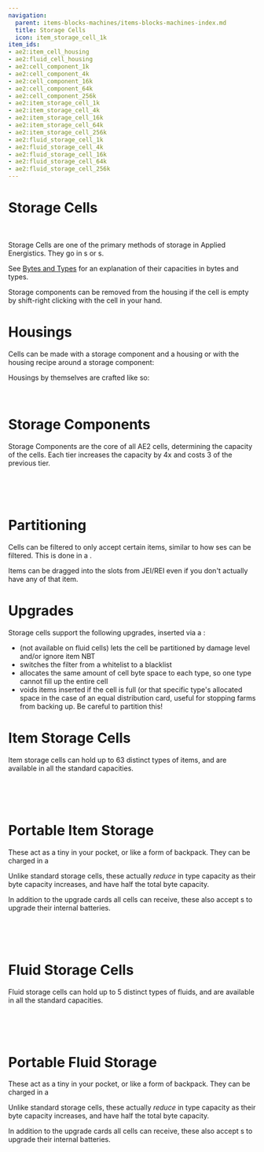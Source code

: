 ```yaml
---
navigation:
  parent: items-blocks-machines/items-blocks-machines-index.md
  title: Storage Cells
  icon: item_storage_cell_1k
item_ids:
- ae2:item_cell_housing
- ae2:fluid_cell_housing
- ae2:cell_component_1k
- ae2:cell_component_4k
- ae2:cell_component_16k
- ae2:cell_component_64k
- ae2:cell_component_256k
- ae2:item_storage_cell_1k
- ae2:item_storage_cell_4k
- ae2:item_storage_cell_16k
- ae2:item_storage_cell_64k
- ae2:item_storage_cell_256k
- ae2:fluid_storage_cell_1k
- ae2:fluid_storage_cell_4k
- ae2:fluid_storage_cell_16k
- ae2:fluid_storage_cell_64k
- ae2:fluid_storage_cell_256k
---
```

# Storage Cells

<ItemImage id="item_storage_cell_1k" scale="4" />   <ItemImage id="fluid_storage_cell_16k" scale="4" />

Storage Cells are one of the primary methods of storage in Applied Energistics. They go in <ItemLink id="drive" />s
or <ItemLink id="chest" />s.

See [Bytes and Types](../ae2-mechanics/bytes-and-types.md) for an explanation of their capacities in bytes and types.

Storage components can be removed from the housing if the cell is empty by shift-right clicking with the cell in your hand.

# Housings

Cells can be made with a storage component and a housing or with the housing recipe around a storage component:

<Recipe id="network/cells/item_storage_cell_1k_storage" />
<Recipe id="network/cells/item_storage_cell_1k" />

Housings by themselves are crafted like so:

<RecipeFor id="item_cell_housing" />   <RecipeFor id="fluid_cell_housing" />

# Storage Components

Storage Components are the core of all AE2 cells, determining the capacity of the cells. Each tier increases the capacity
by 4x and costs 3 of the previous tier.

<RecipeFor id="cell_component_1k" />   <RecipeFor id="cell_component_4k" />   <RecipeFor id="cell_component_16k" />

<RecipeFor id="cell_component_64k" />   <RecipeFor id="cell_component_256k" />

# Partitioning

Cells can be filtered to only accept certain items, similar to how <ItemLink id="storage_bus" />ses can be filtered. This is
done in a <ItemLink id="cell_workbench" />.

Items can be dragged into the slots from JEI/REI even if you don't actually have any of that item.

# Upgrades

Storage cells support the following upgrades, inserted via a <ItemLink id="cell_workbench" />:

- <ItemLink id="fuzzy_card" /> (not available on fluid cells) lets the cell be partitioned by damage level and/or ignore item NBT
- <ItemLink id="inverter_card" /> switches the filter from a whitelist to a blacklist
- <ItemLink id="equal_distribution_card" /> allocates the same amount of cell byte space to each type, so one type cannot fill up the entire cell
- <ItemLink id="void_card" /> voids items inserted if the cell is full (or that specific type's allocated space in the
case of an equal distribution card, useful for stopping farms from backing up. Be careful to partition this!

# Item Storage Cells

Item storage cells can hold up to 63 distinct types of items, and are available in all the standard capacities.

<Recipe id="network/cells/item_storage_cell_1k_storage" />   <Recipe id="network/cells/item_storage_cell_4k_storage" />   <Recipe id="network/cells/item_storage_cell_16k_storage" />

<Recipe id="network/cells/item_storage_cell_64k_storage" />   <Recipe id="network/cells/item_storage_cell_256k_storage" />

# Portable Item Storage

These act as a tiny <ItemLink id="chest" /> in your pocket, or like a form of backpack. They can be charged in a <ItemLink id="charger" />

Unlike standard storage cells, these actually *reduce* in type capacity as their byte capacity increases, and have half the
total byte capacity.

In addition to the upgrade cards all cells can receive, these also accept <ItemLink id="energy_card" />s to upgrade their internal batteries.

<RecipeFor id="portable_item_cell_1k" />   <RecipeFor id="portable_item_cell_4k" />   <RecipeFor id="portable_item_cell_16k" />

<RecipeFor id="portable_item_cell_64k" />   <RecipeFor id="portable_item_cell_256k" />

# Fluid Storage Cells

Fluid storage cells can hold up to 5 distinct types of fluids, and are available in all the standard capacities.

<Recipe id="network/cells/fluid_storage_cell_1k_storage" />   <Recipe id="network/cells/fluid_storage_cell_4k_storage" />   <Recipe id="network/cells/fluid_storage_cell_16k_storage" />

<Recipe id="network/cells/fluid_storage_cell_64k_storage" />   <Recipe id="network/cells/fluid_storage_cell_256k_storage" />

# Portable Fluid Storage

These act as a tiny <ItemLink id="chest" /> in your pocket, or like a form of backpack. They can be charged in a <ItemLink id="charger" />

Unlike standard storage cells, these actually *reduce* in type capacity as their byte capacity increases, and have half the
total byte capacity.

In addition to the upgrade cards all cells can receive, these also accept <ItemLink id="energy_card" />s to upgrade their internal batteries.

<RecipeFor id="portable_fluid_cell_1k" />   <RecipeFor id="portable_fluid_cell_4k" />   <RecipeFor id="portable_fluid_cell_16k" />

<RecipeFor id="portable_fluid_cell_64k" />   <RecipeFor id="portable_fluid_cell_256k" />
